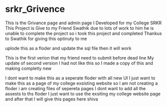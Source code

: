 # srkr_Grivence
This is the Grivance page and admin page I Developed for my College SRKR 
This Project is Give to my Friend Swathik due to lots of work to him he is unable to complete the project so i took this project and completed
Thankus to Swathik for giving this optinuty to me

uplode this as a floder and update the sql file then it will work

This is the first verion that my friend need to submit before dead line 
My update of second version I had not like this so I made a copy of this and making completly new

I dont want to make this as a seperate floder with all new UI 
I just want to make this as a page of my college exsisting website so I am not creating a floder i am creating files of sepereta pages I dont want to add all the assests to ths floder I just want to use the exsiting my college website page and after that I will give this pages here shiva


